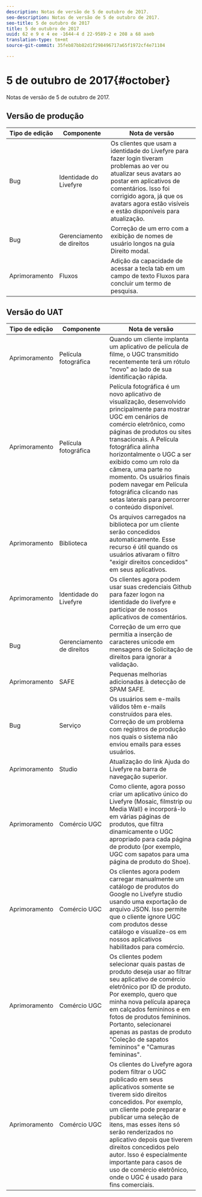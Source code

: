 ```yaml
---
description: Notas de versão de 5 de outubro de 2017.
seo-description: Notas de versão de 5 de outubro de 2017.
seo-title: 5 de outubro de 2017
title: 5 de outubro de 2017
uuid: 62 e 9 e 4 ee -1644-4 d 22-9589-2 e 208 a 68 aaeb
translation-type: tm+mt
source-git-commit: 35feb87bb82d1f298496717a65f1972cf4e71104

---
```



# 5 de outubro de 2017{#october}

Notas de versão de 5 de outubro de 2017.

## Versão de produção

| **Tipo de edição** | **Componente** | **Nota de versão** |
|---|---|---|
| Bug | Identidade do Livefyre | Os clientes que usam a identidade do Livefyre para fazer login tiveram problemas ao ver ou atualizar seus avatars ao postar em aplicativos de comentários. Isso foi corrigido agora, já que os avatars agora estão visíveis e estão disponíveis para atualização. |
| Bug | Gerenciamento de direitos | Correção de um erro com a exibição de nomes de usuário longos na guia Direito modal. |
| Aprimoramento | Fluxos | Adição da capacidade de acessar a tecla tab em um campo de texto Fluxos para concluir um termo de pesquisa. |

## Versão do UAT

| **Tipo de edição** | **Componente** | **Nota de versão** |
|---|---|---|
| Aprimoramento | Película fotográfica | Quando um cliente implanta um aplicativo de película de filme, o UGC transmitido recentemente terá um rótulo &quot;novo&quot; ao lado de sua identificação rápida. |
| Aprimoramento | Película fotográfica | Película fotográfica é um novo aplicativo de visualização, desenvolvido principalmente para mostrar UGC em cenários de comércio eletrônico, como páginas de produtos ou sites transacionais. A Película fotográfica alinha horizontalmente o UGC a ser exibido como um rolo da câmera, uma parte no momento. Os usuários finais podem navegar em Película fotográfica clicando nas setas laterais para percorrer o conteúdo disponível. |
| Aprimoramento | Biblioteca | Os arquivos carregados na biblioteca por um cliente serão concedidos automaticamente. Esse recurso é útil quando os usuários ativaram o filtro &quot;exigir direitos concedidos&quot; em seus aplicativos. |
| Aprimoramento | Identidade do Livefyre | Os clientes agora podem usar suas credenciais Github para fazer logon na identidade do livefyre e participar de nossos aplicativos de comentários. |
| Bug | Gerenciamento de direitos | Correção de um erro que permitia a inserção de caracteres unicode em mensagens de Solicitação de direitos para ignorar a validação. |
| Aprimoramento | SAFE | Pequenas melhorias adicionadas à detecção de SPAM SAFE. |
| Bug | Serviço | Os usuários sem e-mails válidos têm e-mails construídos para eles. Correção de um problema com registros de produção nos quais o sistema não enviou emails para esses usuários. |
| Aprimoramento | Studio | Atualização do link Ajuda do Livefyre na barra de navegação superior. |
| Aprimoramento | Comércio UGC | Como cliente, agora posso criar um aplicativo único do Livefyre (Mosaic, filmstrip ou Media Wall) e incorporá-lo em várias páginas de produtos, que filtra dinamicamente o UGC apropriado para cada página de produto (por exemplo, UGC com sapatos para uma página de produto do Shoe). |
| Aprimoramento | Comércio UGC | Os clientes agora podem carregar manualmente um catálogo de produtos do Google no Livefyre studio usando uma exportação de arquivo JSON. Isso permite que o cliente ignore UGC com produtos desse catálogo e visualize-os em nossos aplicativos habilitados para comércio. |
| Aprimoramento | Comércio UGC | Os clientes podem selecionar quais pastas de produto deseja usar ao filtrar seu aplicativo de comércio eletrônico por ID de produto. Por exemplo, quero que minha nova película apareça em calçados femininos e em fotos de produtos femininos. Portanto, selecionarei apenas as pastas de produto &quot;Coleção de sapatos femininos&quot; e &quot;Camuras femininas&quot;. |
| Aprimoramento | Comércio UGC | Os clientes do Livefyre agora podem filtrar o UGC publicado em seus aplicativos somente se tiverem sido direitos concedidos. Por exemplo, um cliente pode preparar e publicar uma seleção de itens, mas esses itens só serão renderizados no aplicativo depois que tiverem direitos concedidos pelo autor. Isso é especialmente importante para casos de uso de comércio eletrônico, onde o UGC é usado para fins comerciais. |

